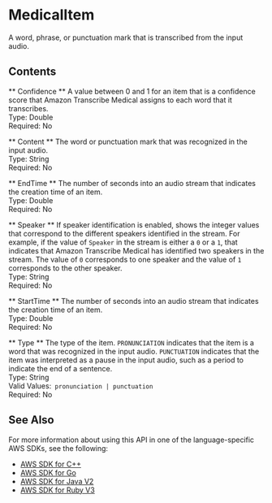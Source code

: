 # MedicalItem<a name="API_streaming_MedicalItem"></a>

A word, phrase, or punctuation mark that is transcribed from the input audio\.

## Contents<a name="API_streaming_MedicalItem_Contents"></a>

 ** Confidence **   <a name="transcribe-Type-streaming_MedicalItem-Confidence"></a>
A value between 0 and 1 for an item that is a confidence score that Amazon Transcribe Medical assigns to each word that it transcribes\.  
Type: Double  
Required: No

 ** Content **   <a name="transcribe-Type-streaming_MedicalItem-Content"></a>
The word or punctuation mark that was recognized in the input audio\.  
Type: String  
Required: No

 ** EndTime **   <a name="transcribe-Type-streaming_MedicalItem-EndTime"></a>
The number of seconds into an audio stream that indicates the creation time of an item\.  
Type: Double  
Required: No

 ** Speaker **   <a name="transcribe-Type-streaming_MedicalItem-Speaker"></a>
If speaker identification is enabled, shows the integer values that correspond to the different speakers identified in the stream\. For example, if the value of `Speaker` in the stream is either a `0` or a `1`, that indicates that Amazon Transcribe Medical has identified two speakers in the stream\. The value of `0` corresponds to one speaker and the value of `1` corresponds to the other speaker\.  
Type: String  
Required: No

 ** StartTime **   <a name="transcribe-Type-streaming_MedicalItem-StartTime"></a>
The number of seconds into an audio stream that indicates the creation time of an item\.  
Type: Double  
Required: No

 ** Type **   <a name="transcribe-Type-streaming_MedicalItem-Type"></a>
The type of the item\. `PRONUNCIATION` indicates that the item is a word that was recognized in the input audio\. `PUNCTUATION` indicates that the item was interpreted as a pause in the input audio, such as a period to indicate the end of a sentence\.  
Type: String  
Valid Values:` pronunciation | punctuation`   
Required: No

## See Also<a name="API_streaming_MedicalItem_SeeAlso"></a>

For more information about using this API in one of the language\-specific AWS SDKs, see the following:
+  [ AWS SDK for C\+\+](https://docs.aws.amazon.com/goto/SdkForCpp/transcribe-streaming-2017-10-26/MedicalItem) 
+  [ AWS SDK for Go](https://docs.aws.amazon.com/goto/SdkForGoV1/transcribe-streaming-2017-10-26/MedicalItem) 
+  [ AWS SDK for Java V2](https://docs.aws.amazon.com/goto/SdkForJavaV2/transcribe-streaming-2017-10-26/MedicalItem) 
+  [ AWS SDK for Ruby V3](https://docs.aws.amazon.com/goto/SdkForRubyV3/transcribe-streaming-2017-10-26/MedicalItem) 